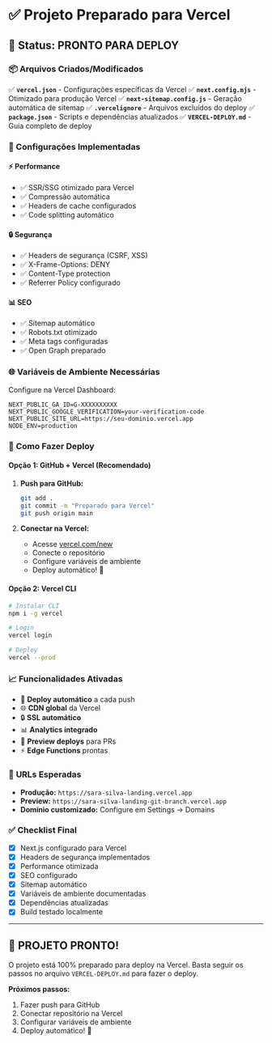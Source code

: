 # ✅ Projeto Preparado para Vercel

## 🚀 Status: **PRONTO PARA DEPLOY**

### 📦 Arquivos Criados/Modificados

✅ **`vercel.json`** - Configurações específicas da Vercel
✅ **`next.config.mjs`** - Otimizado para produção Vercel
✅ **`next-sitemap.config.js`** - Geração automática de sitemap
✅ **`.vercelignore`** - Arquivos excluídos do deploy
✅ **`package.json`** - Scripts e dependências atualizados
✅ **`VERCEL-DEPLOY.md`** - Guia completo de deploy

### 🔧 Configurações Implementadas

#### ⚡ **Performance**

- ✅ SSR/SSG otimizado para Vercel
- ✅ Compressão automática
- ✅ Headers de cache configurados
- ✅ Code splitting automático

#### 🔒 **Segurança**

- ✅ Headers de segurança (CSRF, XSS)
- ✅ X-Frame-Options: DENY
- ✅ Content-Type protection
- ✅ Referrer Policy configurado

#### 📊 **SEO**

- ✅ Sitemap automático
- ✅ Robots.txt otimizado
- ✅ Meta tags configuradas
- ✅ Open Graph preparado

### 🌐 **Variáveis de Ambiente Necessárias**

Configure na Vercel Dashboard:

```env
NEXT_PUBLIC_GA_ID=G-XXXXXXXXXX
NEXT_PUBLIC_GOOGLE_VERIFICATION=your-verification-code
NEXT_PUBLIC_SITE_URL=https://seu-dominio.vercel.app
NODE_ENV=production
```

### 🚀 **Como Fazer Deploy**

#### **Opção 1: GitHub + Vercel (Recomendado)**

1. **Push para GitHub:**

   ```bash
   git add .
   git commit -m "Preparado para Vercel"
   git push origin main
   ```

2. **Conectar na Vercel:**
   - Acesse [vercel.com/new](https://vercel.com/new)
   - Conecte o repositório
   - Configure variáveis de ambiente
   - Deploy automático! 🎉

#### **Opção 2: Vercel CLI**

```bash
# Instalar CLI
npm i -g vercel

# Login
vercel login

# Deploy
vercel --prod
```

### 📈 **Funcionalidades Ativadas**

- 🚀 **Deploy automático** a cada push
- 🌐 **CDN global** da Vercel
- 🔒 **SSL automático**
- 📊 **Analytics integrado**
- 🔄 **Preview deploys** para PRs
- ⚡ **Edge Functions** prontas

### 🎯 **URLs Esperadas**

- **Produção:** `https://sara-silva-landing.vercel.app`
- **Preview:** `https://sara-silva-landing-git-branch.vercel.app`
- **Domínio customizado:** Configure em Settings → Domains

### ✅ **Checklist Final**

- [x] Next.js configurado para Vercel
- [x] Headers de segurança implementados
- [x] Performance otimizada
- [x] SEO configurado
- [x] Sitemap automático
- [x] Variáveis de ambiente documentadas
- [x] Dependências atualizadas
- [x] Build testado localmente

---

## 🎉 **PROJETO PRONTO!**

O projeto está 100% preparado para deploy na Vercel. Basta seguir os passos no arquivo `VERCEL-DEPLOY.md` para fazer o deploy.

**Próximos passos:**

1. Fazer push para GitHub
2. Conectar repositório na Vercel
3. Configurar variáveis de ambiente
4. Deploy automático! 🚀
